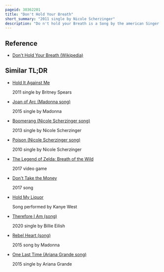 ```yaml
---
pageid: 30362201
title: "Don't Hold Your Breath"
short_summary: "2011 single by Nicole Scherzinger"
description: "Do n't hold your Breath is a Song by the american Singer nicole Scherzinger taken from her Debut album Killer Love. The Song began as a Demo or Reference Track by american Artists timbaland and keri Hilson which leaked Online in June 2010. It went through various Iterations and Versions which leaked ahead of its Release in 2011. The final Mixed and mastered Version of 'do n't hold your Breath' was released on March 10, 2011, through Interscope Records, preceding its Parent Album by one Week. Do n't hold your Breath was written by a Trio of american Songwriters billy steinberg toby Gad and Josh Alexander. It is an empowering Independence Anthem with Lyrics that speak of rebuking the Advances of an ex-lover Featuring a Pop and synth-pop Production with electro-pop Beats and Eurodance Stylings. Production was provided by carl Falk Rami and steve Josefsson."
---
```


## Reference

- [Don't Hold Your Breath (Wikipedia)](https://en.wikipedia.org/?curid=30362201)

## Similar TL;DR

- [Hold It Against Me](/tldr/en/hold-it-against-me)

  2011 single by Britney Spears

- [Joan of Arc (Madonna song)](/tldr/en/joan-of-arc-madonna-song)

  2015 single by Madonna

- [Boomerang (Nicole Scherzinger song)](/tldr/en/boomerang-nicole-scherzinger-song)

  2013 single by Nicole Scherzinger

- [Poison (Nicole Scherzinger song)](/tldr/en/poison-nicole-scherzinger-song)

  2010 single by Nicole Scherzinger

- [The Legend of Zelda: Breath of the Wild](/tldr/en/the-legend-of-zelda-breath-of-the-wild)

  2017 video game

- [Don't Take the Money](/tldr/en/dont-take-the-money)

  2017 song

- [Hold My Liquor](/tldr/en/hold-my-liquor)

  Song performed by Kanye West

- [Therefore I Am (song)](/tldr/en/therefore-i-am-song)

  2020 single by Billie Eilish

- [Rebel Heart (song)](/tldr/en/rebel-heart-song)

  2015 song by Madonna

- [One Last Time (Ariana Grande song)](/tldr/en/one-last-time-ariana-grande-song)

  2015 single by Ariana Grande
